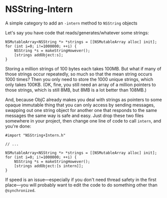 # NSString-Intern
A simple category to add an `-intern` method to `NSString` objects

Let's say you have code that reads/generates/whatever some strings:

    NSMutableArray<NSString *> *strings = [[NSMutableArray alloc] init];
    for (int i=0; i!=1000000; ++i) {
        NSString *s = makeStringHowever();
        [strings addObject:s];
    }

Storing a million strings of 100 bytes each takes 100MB. But what
if many of those strings occur repeatedly, so much so that the mean
string occurs 1000 times? Then you only need to store the 1000
unique strings, which only takes 100KB. (OK, fine, you still need
an array of a million pointers to those strings, which is still
8MB, but 8MB is a lot better than 108MB.)

And, because ObjC already makes you deal with strings as pointers
to some opaque immutable thing that you can only access by sending
messages, swapping out one string object for another one that
responds to the same messages the same way is safe and easy. Just
drop these two files somewhere in your project, then change one 
line of code to call `intern`, and you're done:

    #import "NSString+Intern.h"
    
    // ...
    
    NSMutableArray<NSString *> *strings = [[NSMutableArray alloc] init];
    for (int i=0; i!=1000000; ++i) {
        NSString *s = makeStringHowever();
        [strings addObject:[s intern]];
    }
    
If speed is an issue—especially if you don't need thread safety in
the first place—you will probably want to edit the code to do
something other than `@synchronized`.
